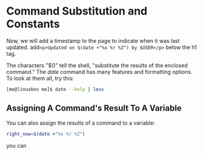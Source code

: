 # Command Substitution and Constants
Now, we will add a timestamp to the page to indicate when it was last updated.
add`<p>Updated on $(date +"%x %r %Z") by $USER</p>` below the h1 tag.

The characters "$()" tell the shell, "substitute the results of the enclosed command." 
The *date* command has many features and formatting options. To look at them all, try this:
```bash
[me@linuxbox me]$ date --help | less
```

## Assigning A Command's Result To A Variable
You can also assign the results of a command to a variable:
```bash
right_now=$(date +"%x %r %Z")
```

you can 
<!--stackedit_data:
eyJoaXN0b3J5IjpbMTkyOTY0NjEwMSwtNDEwMDM0NTExXX0=
-->